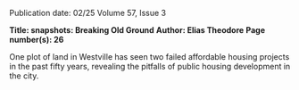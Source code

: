 Publication date: 02/25
Volume 57, Issue 3

**Title: snapshots: Breaking Old Ground**
**Author: Elias Theodore**
**Page number(s): 26**

One plot of land in Westville has seen two  failed affordable housing 
projects in the past fifty years, revealing the pitfalls of public housing 
development in the city.